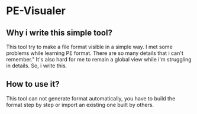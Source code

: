 PE-Visualer
===========
## Why i write this simple tool?
This tool try to make a file format visible in a simple way.
I met some problems while learning PE format. There are so many details that i can't remember."
It's also hard for me to remain a global view while i'm struggling in details.
So, i write this. 

## How to use it?
This tool can not generate format automatically, you have to build the format step by step or import an existing one built by others.
